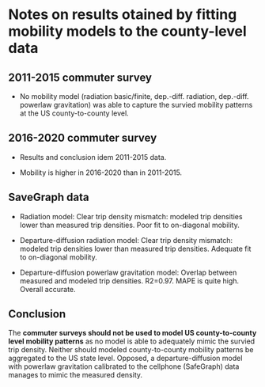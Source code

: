 # Notes on results otained by fitting mobility models to the county-level data

## 2011-2015 commuter survey

- No mobility model (radiation basic/finite, dep.-diff. radiation, dep.-diff. powerlaw gravitation) was able to capture the survied mobility patterns at the US county-to-county level.

## 2016-2020 commuter survey

- Results and conclusion idem 2011-2015 data.

- Mobility is higher in 2016-2020 than in 2011-2015.

## SaveGraph data

- Radiation model: Clear trip density mismatch: modeled trip densities lower than measured trip densities. Poor fit to on-diagonal mobility.

- Departure-diffusion radiation model: Clear trip density mismatch: modeled trip densities lower than measured trip densities. Adequate fit to on-diagonal mobility.

- Departure-diffusion powerlaw gravitation model: Overlap between measured and modeled trip densities. R2=0.97. MAPE is quite high. Overall accurate. 

## Conclusion

The **commuter surveys should not be used to model US county-to-county level mobility patterns** as no model is able to adequately mimic the survied trip density. Neither should modeled county-to-county mobility patterns be aggregated to the US state level. Opposed, a departure-diffusion model with powerlaw gravitation calibrated to the cellphone (SafeGraph) data manages to mimic the measured density. 